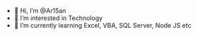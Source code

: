 - 👋 Hi, I’m @Ar15an
- 👀 I’m interested in Technology
- 🌱 I’m currently learning Excel, VBA, SQL Server, Node JS etc

<!---
Ar15an/Ar15an is a ✨ special ✨ repository because its `README.md` (this file) appears on your GitHub profile.
You can click the Preview link to take a look at your changes.
--->

